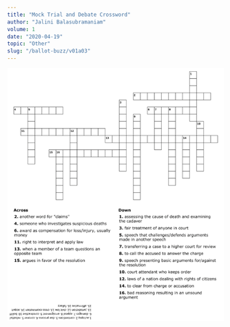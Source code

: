 ```yaml
---
title: "Mock Trial and Debate Crossword"
author: "Jalini Balasubramaniam"
volume: 1
date: "2020-04-19"
topic: "Other"
slug: "/ballot-buzz/v01a03"
---
```


![](./img/v01a03img.png)